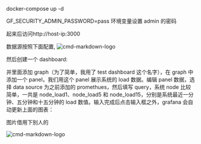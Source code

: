 docker-compose up -d

GF_SECURITY_ADMIN_PASSWORD=pass 环境变量设置 admin 的密码

起来后访问http://host-ip:3000

数据源按照下面配置,
![cmd-markdown-logo](https://raw.githubusercontent.com/zhangguanzhang/docker-compose/master/prometheus/prometheus.png)

然后创建一个 dashboard:

并里面添加 graph（为了简单，我用了 test dashboard 这个名字），在 graph 中添加一个 panel，我们用这个 panel 展示系统的 load 数据。编辑 panel 数据，选择 data source 为之前添加的 promethues，然后填写 query，系统 node 比较简单，一共是 node_load1、node_load5 和 node_load15，分别是系统最近一分钟、五分钟和十五分钟的 load 数值。输入完成后点击输入框之外，grafana 会自动更新上面的图表：

图片借用下别人的

![cmd-markdown-logo](https://ws1.sinaimg.cn/large/006tKfTcgy1fnhhktp3i4j313a0ut43t.jpg)
